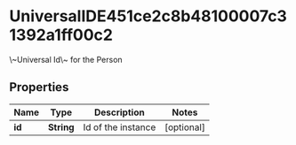 

# UniversalIDE451ce2c8b48100007c31392a1ff00c2

\\~Universal Id\\~ for the Person

## Properties

| Name | Type | Description | Notes |
|------------ | ------------- | ------------- | -------------|
|**id** | **String** | Id of the instance |  [optional] |



